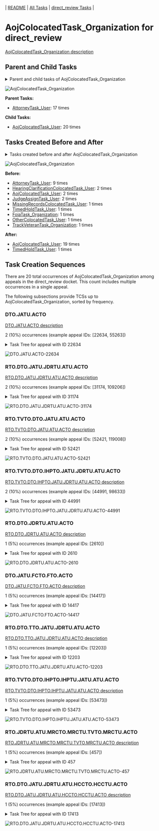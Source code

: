 <!-- DO NOT EDIT THIS FILE.  This file is autogenerated. -->
| [README](../README.md) | [All Tasks](../alltasks.md) | [direct_review Tasks](tasklist.md) |

# AojColocatedTask_Organization for direct_review

[AojColocatedTask_Organization description](../descr/AojColocatedTask_Organization.md)

## Parent and Child Tasks

<details><summary markdown='span'>Parent and child tasks of AojColocatedTask_Organization
</summary>

```
digraph G {
rankdir=LR;
node [shape=box]
"AojColocatedTask_Organization" -> "AojColocatedTask_User" [label=20]
"AttorneyTask_User" -> "AojColocatedTask_Organization" [label=17]
}
```
</details>

![AojColocatedTask_Organization](dot/AojColocatedTask_Organization-parentchild.dot.png)

**Parent Tasks:**

   * [AttorneyTask_User](AttorneyTask_User.md): 17 times

**Child Tasks:**

   * [AojColocatedTask_User](AojColocatedTask_User.md): 20 times

## Tasks Created Before and After

<details><summary markdown='span'>Tasks created before and after AojColocatedTask_Organization</summary>

```
digraph G {
rankdir=LR;

"AojColocatedTask_Organization" -> "AojColocatedTask_User" [label=19]
"AojColocatedTask_Organization" -> "TimedHoldTask_User" [label=1]
"AttorneyTask_User" -> "AojColocatedTask_Organization" [label=9]
"JudgeAssignTask_User" -> "AojColocatedTask_Organization" [label=2]
"HearingClarificationColocatedTask_User" -> "AojColocatedTask_Organization" [label=2]
"AojColocatedTask_User" -> "AojColocatedTask_Organization" [label=2]
"TrackVeteranTask_Organization" -> "AojColocatedTask_Organization" [label=1]
"TimedHoldTask_User" -> "AojColocatedTask_Organization" [label=1]
"OtherColocatedTask_User" -> "AojColocatedTask_Organization" [label=1]
"MissingRecordsColocatedTask_User" -> "AojColocatedTask_Organization" [label=1]
"FoiaTask_Organization" -> "AojColocatedTask_Organization" [label=1]
}
```
</details>

![AojColocatedTask_Organization](dot/AojColocatedTask_Organization.dot.png)

**Before:**

   * [AttorneyTask_User](AttorneyTask_User.md): 9 times
   * [HearingClarificationColocatedTask_User](HearingClarificationColocatedTask_User.md): 2 times
   * [AojColocatedTask_User](AojColocatedTask_User.md): 2 times
   * [JudgeAssignTask_User](JudgeAssignTask_User.md): 2 times
   * [MissingRecordsColocatedTask_User](MissingRecordsColocatedTask_User.md): 1 times
   * [TimedHoldTask_User](TimedHoldTask_User.md): 1 times
   * [FoiaTask_Organization](FoiaTask_Organization.md): 1 times
   * [OtherColocatedTask_User](OtherColocatedTask_User.md): 1 times
   * [TrackVeteranTask_Organization](TrackVeteranTask_Organization.md): 1 times

**After:**

   * [AojColocatedTask_User](AojColocatedTask_User.md): 19 times
   * [TimedHoldTask_User](TimedHoldTask_User.md): 1 times

## Task Creation Sequences

There are 20 total occurrences of AojColocatedTask_Organization among appeals in the direct_review docket.  This count includes multiple occurrences in a single appeal.

The following subsections provide TCSs up to AojColocatedTask_Organization, sorted by frequency.

### DTO.JATU.ACTO

[DTO.JATU.ACTO description](../descr/DTO.JATU.ACTO.md)

2 (10%) occurrences (example appeal IDs: [22634, 55263])

<details><summary markdown='span'>Task Tree for appeal with ID 22634</summary>

```
@startuml
skinparam {
  ObjectBorderColor #555
  ObjectBorderThickness 0
  ObjectFontStyle bold
  ObjectFontSize 14
  ObjectAttributeFontColor #333
  ObjectAttributeFontSize 12
}
  object 0.RootTask #8dd3c7 {
Organization
}
  object 1.DistributionTask #ffffb3 {
Organization
}
  object 2.JudgeAssignTask #ccebc5 {
User
}
  object 3.JudgeDecisionReviewTask #d9d9d9 {
User
}
  object 4.AttorneyTask #bc80bd {
User
}
  object 5.AojColocatedTask #b3de69 {
Organization  <back:white>    </back>
}
  object 6.AojColocatedTask #b3de69 {
User
}
0.RootTask -- 1.DistributionTask
0.RootTask -- 2.JudgeAssignTask
0.RootTask -- 3.JudgeDecisionReviewTask
3.JudgeDecisionReviewTask -- 4.AttorneyTask
4.AttorneyTask -- 5.AojColocatedTask
5.AojColocatedTask -- 6.AojColocatedTask
@enduml
```
</details>

![DTO.JATU.ACTO-22634](uml/DTO.JATU.ACTO-22634.png)

### RTO.DTO.JATU.JDRTU.ATU.ACTO

[RTO.DTO.JATU.JDRTU.ATU.ACTO description](../descr/RTO.DTO.JATU.JDRTU.ATU.ACTO.md)

2 (10%) occurrences (example appeal IDs: [31174, 109206])

<details><summary markdown='span'>Task Tree for appeal with ID 31174</summary>

```
@startuml
skinparam {
  ObjectBorderColor #555
  ObjectBorderThickness 0
  ObjectFontStyle bold
  ObjectFontSize 14
  ObjectAttributeFontColor #333
  ObjectAttributeFontSize 12
}
  object 0.RootTask #8dd3c7 {
Organization
}
  object 1.DistributionTask #ffffb3 {
Organization
}
  object 2.JudgeAssignTask #ccebc5 {
User
}
  object 3.JudgeDecisionReviewTask #d9d9d9 {
User
}
  object 4.AttorneyTask #bc80bd {
User
}
  object 5.AojColocatedTask #b3de69 {
Organization  <back:white>    </back>
}
  object 6.AojColocatedTask #b3de69 {
User
}
  object 7.TimedHoldTask #fccde5 {
User
}
  object 8.AojColocatedTask #b3de69 {
Organization  <back:white>    </back>
}
  object 9.AojColocatedTask #b3de69 {
User
}
  object 10.OtherColocatedTask #80b1d3 {
Organization
}
  object 11.OtherColocatedTask #80b1d3 {
User
}
  object 12.BvaDispatchTask #b3de69 {
Organization
}
  object 13.BvaDispatchTask #b3de69 {
User
}
0.RootTask -- 1.DistributionTask
0.RootTask -- 2.JudgeAssignTask
0.RootTask -- 3.JudgeDecisionReviewTask
3.JudgeDecisionReviewTask -- 4.AttorneyTask
4.AttorneyTask -- 5.AojColocatedTask
5.AojColocatedTask -- 6.AojColocatedTask
6.AojColocatedTask -- 7.TimedHoldTask
4.AttorneyTask -- 8.AojColocatedTask
8.AojColocatedTask -- 9.AojColocatedTask
4.AttorneyTask -- 10.OtherColocatedTask
10.OtherColocatedTask -- 11.OtherColocatedTask
0.RootTask -- 12.BvaDispatchTask
12.BvaDispatchTask -- 13.BvaDispatchTask
@enduml
```
</details>

![RTO.DTO.JATU.JDRTU.ATU.ACTO-31174](uml/RTO.DTO.JATU.JDRTU.ATU.ACTO-31174.png)

### RTO.TVTO.DTO.JATU.ATU.ACTO

[RTO.TVTO.DTO.JATU.ATU.ACTO description](../descr/RTO.TVTO.DTO.JATU.ATU.ACTO.md)

2 (10%) occurrences (example appeal IDs: [52421, 119008])

<details><summary markdown='span'>Task Tree for appeal with ID 52421</summary>

```
@startuml
skinparam {
  ObjectBorderColor #555
  ObjectBorderThickness 0
  ObjectFontStyle bold
  ObjectFontSize 14
  ObjectAttributeFontColor #333
  ObjectAttributeFontSize 12
}
  object 0.RootTask #8dd3c7 {
Organization
}
  object 1.TrackVeteranTask #bebada {
Organization
}
  object 2.DistributionTask #ffffb3 {
Organization
}
  object 3.JudgeAssignTask #ccebc5 {
User
}
  object 4.JudgeDecisionReviewTask #d9d9d9 {
User
}
  object 5.AttorneyTask #bc80bd {
User
}
  object 6.AojColocatedTask #b3de69 {
Organization  <back:white>    </back>
}
  object 7.AojColocatedTask #b3de69 {
User
}
  object 8.AttorneyRewriteTask #b3de69 {
User
}
  object 9.JudgeDecisionReviewTask #d9d9d9 {
User
}
  object 10.BvaDispatchTask #b3de69 {
Organization
}
  object 11.BvaDispatchTask #b3de69 {
User
}
  object 12.JudgeDispatchReturnTask #ffffb3 {
User
}
0.RootTask -- 1.TrackVeteranTask
0.RootTask -- 2.DistributionTask
0.RootTask -- 3.JudgeAssignTask
0.RootTask -- 4.JudgeDecisionReviewTask
9.JudgeDecisionReviewTask -- 5.AttorneyTask
5.AttorneyTask -- 6.AojColocatedTask
6.AojColocatedTask -- 7.AojColocatedTask
9.JudgeDecisionReviewTask -- 8.AttorneyRewriteTask
0.RootTask -- 9.JudgeDecisionReviewTask
0.RootTask -- 10.BvaDispatchTask
10.BvaDispatchTask -- 11.BvaDispatchTask
11.BvaDispatchTask -- 12.JudgeDispatchReturnTask
@enduml
```
</details>

![RTO.TVTO.DTO.JATU.ATU.ACTO-52421](uml/RTO.TVTO.DTO.JATU.ATU.ACTO-52421.png)

### RTO.TVTO.DTO.IHPTO.JATU.JDRTU.ATU.ACTO

[RTO.TVTO.DTO.IHPTO.JATU.JDRTU.ATU.ACTO description](../descr/RTO.TVTO.DTO.IHPTO.JATU.JDRTU.ATU.ACTO.md)

2 (10%) occurrences (example appeal IDs: [44991, 98633])

<details><summary markdown='span'>Task Tree for appeal with ID 44991</summary>

```
@startuml
skinparam {
  ObjectBorderColor #555
  ObjectBorderThickness 0
  ObjectFontStyle bold
  ObjectFontSize 14
  ObjectAttributeFontColor #333
  ObjectAttributeFontSize 12
}
  object 0.RootTask #8dd3c7 {
Organization
}
  object 1.TrackVeteranTask #bebada {
Organization
}
  object 2.DistributionTask #ffffb3 {
Organization
}
  object 3.InformalHearingPresentationTask #fdb462 {
Organization
}
  object 4.JudgeAssignTask #ccebc5 {
User
}
  object 5.JudgeDecisionReviewTask #d9d9d9 {
User
}
  object 6.AttorneyTask #bc80bd {
User
}
  object 7.AojColocatedTask #b3de69 {
Organization  <back:white>    </back>
}
  object 8.AojColocatedTask #b3de69 {
User
}
  object 9.AojColocatedTask #b3de69 {
User
}
  object 10.AojColocatedTask #b3de69 {
Organization  <back:white>    </back>
}
  object 11.AojColocatedTask #b3de69 {
User
}
  object 12.TimedHoldTask #fccde5 {
User
}
  object 13.TimedHoldTask #fccde5 {
User
}
  object 14.TimedHoldTask #fccde5 {
User
}
  object 15.AojColocatedTask #b3de69 {
User
}
  object 16.BvaDispatchTask #b3de69 {
Organization
}
  object 17.BvaDispatchTask #b3de69 {
User
}
0.RootTask -- 1.TrackVeteranTask
0.RootTask -- 2.DistributionTask
2.DistributionTask -- 3.InformalHearingPresentationTask
0.RootTask -- 4.JudgeAssignTask
0.RootTask -- 5.JudgeDecisionReviewTask
5.JudgeDecisionReviewTask -- 6.AttorneyTask
6.AttorneyTask -- 7.AojColocatedTask
7.AojColocatedTask -- 8.AojColocatedTask
7.AojColocatedTask -- 9.AojColocatedTask
6.AttorneyTask -- 10.AojColocatedTask
10.AojColocatedTask -- 11.AojColocatedTask
11.AojColocatedTask -- 12.TimedHoldTask
11.AojColocatedTask -- 13.TimedHoldTask
11.AojColocatedTask -- 14.TimedHoldTask
10.AojColocatedTask -- 15.AojColocatedTask
0.RootTask -- 16.BvaDispatchTask
16.BvaDispatchTask -- 17.BvaDispatchTask
@enduml
```
</details>

![RTO.TVTO.DTO.IHPTO.JATU.JDRTU.ATU.ACTO-44991](uml/RTO.TVTO.DTO.IHPTO.JATU.JDRTU.ATU.ACTO-44991.png)

### RTO.DTO.JDRTU.ATU.ACTO

[RTO.DTO.JDRTU.ATU.ACTO description](../descr/RTO.DTO.JDRTU.ATU.ACTO.md)

1 (5%) occurrences (example appeal IDs: [2610])

<details><summary markdown='span'>Task Tree for appeal with ID 2610</summary>

```
@startuml
skinparam {
  ObjectBorderColor #555
  ObjectBorderThickness 0
  ObjectFontStyle bold
  ObjectFontSize 14
  ObjectAttributeFontColor #333
  ObjectAttributeFontSize 12
}
  object 0.RootTask #8dd3c7 {
Organization
}
  object 1.DistributionTask #ffffb3 {
Organization
}
  object 2.JudgeDecisionReviewTask #d9d9d9 {
User
}
  object 3.AttorneyTask #bc80bd {
User
}
  object 4.AojColocatedTask #b3de69 {
Organization  <back:white>    </back>
}
  object 5.AojColocatedTask #b3de69 {
User
}
  object 6.AodMotionMailTask #d9d9d9 {
Organization
}
  object 7.AodMotionMailTask #d9d9d9 {
Organization
}
  object 8.AodMotionMailTask #d9d9d9 {
User
}
  object 9.AttorneyRewriteTask #b3de69 {
User
}
  object 10.BvaDispatchTask #b3de69 {
Organization
}
  object 11.BvaDispatchTask #b3de69 {
User
}
0.RootTask -- 1.DistributionTask
0.RootTask -- 2.JudgeDecisionReviewTask
2.JudgeDecisionReviewTask -- 3.AttorneyTask
3.AttorneyTask -- 4.AojColocatedTask
4.AojColocatedTask -- 5.AojColocatedTask
0.RootTask -- 6.AodMotionMailTask
6.AodMotionMailTask -- 7.AodMotionMailTask
7.AodMotionMailTask -- 8.AodMotionMailTask
2.JudgeDecisionReviewTask -- 9.AttorneyRewriteTask
0.RootTask -- 10.BvaDispatchTask
10.BvaDispatchTask -- 11.BvaDispatchTask
@enduml
```
</details>

![RTO.DTO.JDRTU.ATU.ACTO-2610](uml/RTO.DTO.JDRTU.ATU.ACTO-2610.png)

### DTO.JATU.FCTO.FTO.ACTO

[DTO.JATU.FCTO.FTO.ACTO description](../descr/DTO.JATU.FCTO.FTO.ACTO.md)

1 (5%) occurrences (example appeal IDs: [14417])

<details><summary markdown='span'>Task Tree for appeal with ID 14417</summary>

```
@startuml
skinparam {
  ObjectBorderColor #555
  ObjectBorderThickness 0
  ObjectFontStyle bold
  ObjectFontSize 14
  ObjectAttributeFontColor #333
  ObjectAttributeFontSize 12
}
  object 0.RootTask #8dd3c7 {
Organization
}
  object 1.DistributionTask #ffffb3 {
Organization
}
  object 2.JudgeAssignTask #ccebc5 {
User
}
  object 3.JudgeDecisionReviewTask #d9d9d9 {
User
}
  object 4.AttorneyTask #bc80bd {
User
}
  object 5.FoiaColocatedTask #fccde5 {
Organization
}
  object 6.FoiaTask #fb8072 {
Organization
}
  object 7.AojColocatedTask #b3de69 {
Organization  <back:white>    </back>
}
  object 8.AojColocatedTask #b3de69 {
User
}
  object 9.AojColocatedTask #b3de69 {
User
}
  object 10.FoiaTask #fb8072 {
User
}
0.RootTask -- 1.DistributionTask
0.RootTask -- 2.JudgeAssignTask
0.RootTask -- 3.JudgeDecisionReviewTask
3.JudgeDecisionReviewTask -- 4.AttorneyTask
4.AttorneyTask -- 5.FoiaColocatedTask
5.FoiaColocatedTask -- 6.FoiaTask
4.AttorneyTask -- 7.AojColocatedTask
7.AojColocatedTask -- 8.AojColocatedTask
7.AojColocatedTask -- 9.AojColocatedTask
6.FoiaTask -- 10.FoiaTask
@enduml
```
</details>

![DTO.JATU.FCTO.FTO.ACTO-14417](uml/DTO.JATU.FCTO.FTO.ACTO-14417.png)

### RTO.DTO.TTO.JATU.JDRTU.ATU.ACTO

[RTO.DTO.TTO.JATU.JDRTU.ATU.ACTO description](../descr/RTO.DTO.TTO.JATU.JDRTU.ATU.ACTO.md)

1 (5%) occurrences (example appeal IDs: [12203])

<details><summary markdown='span'>Task Tree for appeal with ID 12203</summary>

```
@startuml
skinparam {
  ObjectBorderColor #555
  ObjectBorderThickness 0
  ObjectFontStyle bold
  ObjectFontSize 14
  ObjectAttributeFontColor #333
  ObjectAttributeFontSize 12
}
  object 0.RootTask #8dd3c7 {
Organization
}
  object 1.DistributionTask #ffffb3 {
Organization
}
  object 2.TranslationTask #bebada {
Organization
}
  object 3.JudgeAssignTask #ccebc5 {
User
}
  object 4.TranslationTask #bebada {
User
}
  object 5.JudgeDecisionReviewTask #d9d9d9 {
User
}
  object 6.AttorneyTask #bc80bd {
User
}
  object 7.AojColocatedTask #b3de69 {
Organization  <back:white>    </back>
}
  object 8.AojColocatedTask #b3de69 {
User
}
  object 9.TimedHoldTask #fccde5 {
User
}
  object 10.TimedHoldTask #fccde5 {
User
}
  object 11.AttorneyRewriteTask #b3de69 {
User
}
  object 12.BvaDispatchTask #b3de69 {
Organization
}
  object 13.BvaDispatchTask #b3de69 {
User
}
  object 14.TranslationTask #bebada {
User
}
0.RootTask -- 1.DistributionTask
0.RootTask -- 2.TranslationTask
0.RootTask -- 3.JudgeAssignTask
2.TranslationTask -- 4.TranslationTask
0.RootTask -- 5.JudgeDecisionReviewTask
5.JudgeDecisionReviewTask -- 6.AttorneyTask
6.AttorneyTask -- 7.AojColocatedTask
7.AojColocatedTask -- 8.AojColocatedTask
8.AojColocatedTask -- 9.TimedHoldTask
14.TranslationTask -- 10.TimedHoldTask
5.JudgeDecisionReviewTask -- 11.AttorneyRewriteTask
0.RootTask -- 12.BvaDispatchTask
12.BvaDispatchTask -- 13.BvaDispatchTask
2.TranslationTask -- 14.TranslationTask
@enduml
```
</details>

![RTO.DTO.TTO.JATU.JDRTU.ATU.ACTO-12203](uml/RTO.DTO.TTO.JATU.JDRTU.ATU.ACTO-12203.png)

### RTO.TVTO.DTO.IHPTO.IHPTU.JATU.ATU.ACTO

[RTO.TVTO.DTO.IHPTO.IHPTU.JATU.ATU.ACTO description](../descr/RTO.TVTO.DTO.IHPTO.IHPTU.JATU.ATU.ACTO.md)

1 (5%) occurrences (example appeal IDs: [53473])

<details><summary markdown='span'>Task Tree for appeal with ID 53473</summary>

```
@startuml
skinparam {
  ObjectBorderColor #555
  ObjectBorderThickness 0
  ObjectFontStyle bold
  ObjectFontSize 14
  ObjectAttributeFontColor #333
  ObjectAttributeFontSize 12
}
  object 0.RootTask #8dd3c7 {
Organization
}
  object 1.TrackVeteranTask #bebada {
Organization
}
  object 2.DistributionTask #ffffb3 {
Organization
}
  object 3.InformalHearingPresentationTask #fdb462 {
Organization
}
  object 4.InformalHearingPresentationTask #fdb462 {
User
}
  object 5.JudgeAssignTask #ccebc5 {
User
}
  object 6.JudgeDecisionReviewTask #d9d9d9 {
User
}
  object 7.AttorneyTask #bc80bd {
User
}
  object 8.AojColocatedTask #b3de69 {
Organization  <back:white>    </back>
}
  object 9.AojColocatedTask #b3de69 {
User
}
  object 10.JudgeDecisionReviewTask #d9d9d9 {
User
}
  object 11.JudgeDecisionReviewTask #d9d9d9 {
User
}
  object 12.BvaDispatchTask #b3de69 {
Organization
}
  object 13.BvaDispatchTask #b3de69 {
User
}
0.RootTask -- 1.TrackVeteranTask
0.RootTask -- 2.DistributionTask
2.DistributionTask -- 3.InformalHearingPresentationTask
3.InformalHearingPresentationTask -- 4.InformalHearingPresentationTask
0.RootTask -- 5.JudgeAssignTask
0.RootTask -- 6.JudgeDecisionReviewTask
11.JudgeDecisionReviewTask -- 7.AttorneyTask
7.AttorneyTask -- 8.AojColocatedTask
8.AojColocatedTask -- 9.AojColocatedTask
0.RootTask -- 10.JudgeDecisionReviewTask
0.RootTask -- 11.JudgeDecisionReviewTask
0.RootTask -- 12.BvaDispatchTask
12.BvaDispatchTask -- 13.BvaDispatchTask
@enduml
```
</details>

![RTO.TVTO.DTO.IHPTO.IHPTU.JATU.ATU.ACTO-53473](uml/RTO.TVTO.DTO.IHPTO.IHPTU.JATU.ATU.ACTO-53473.png)

### RTO.JDRTU.ATU.MRCTO.MRCTU.TVTO.MRCTU.ACTO

[RTO.JDRTU.ATU.MRCTO.MRCTU.TVTO.MRCTU.ACTO description](../descr/RTO.JDRTU.ATU.MRCTO.MRCTU.TVTO.MRCTU.ACTO.md)

1 (5%) occurrences (example appeal IDs: [457])

<details><summary markdown='span'>Task Tree for appeal with ID 457</summary>

```
@startuml
skinparam {
  ObjectBorderColor #555
  ObjectBorderThickness 0
  ObjectFontStyle bold
  ObjectFontSize 14
  ObjectAttributeFontColor #333
  ObjectAttributeFontSize 12
}
  object 0.RootTask #8dd3c7 {
Organization
}
  object 1.JudgeDecisionReviewTask #d9d9d9 {
User
}
  object 2.AttorneyTask #bc80bd {
User
}
  object 3.MissingRecordsColocatedTask #bebada {
Organization
}
  object 4.MissingRecordsColocatedTask #bebada {
User
}
  object 5.MissingRecordsColocatedTask #bebada {
User
}
  object 6.TrackVeteranTask #bebada {
Organization
}
  object 7.MissingRecordsColocatedTask #bebada {
User
}
  object 8.AojColocatedTask #b3de69 {
Organization  <back:white>    </back>
}
  object 9.AojColocatedTask #b3de69 {
User
}
  object 10.AttorneyRewriteTask #b3de69 {
User
}
  object 11.BvaDispatchTask #b3de69 {
Organization
}
  object 12.BvaDispatchTask #b3de69 {
User
}
0.RootTask -- 1.JudgeDecisionReviewTask
1.JudgeDecisionReviewTask -- 2.AttorneyTask
2.AttorneyTask -- 3.MissingRecordsColocatedTask
3.MissingRecordsColocatedTask -- 4.MissingRecordsColocatedTask
3.MissingRecordsColocatedTask -- 5.MissingRecordsColocatedTask
0.RootTask -- 6.TrackVeteranTask
3.MissingRecordsColocatedTask -- 7.MissingRecordsColocatedTask
2.AttorneyTask -- 8.AojColocatedTask
8.AojColocatedTask -- 9.AojColocatedTask
1.JudgeDecisionReviewTask -- 10.AttorneyRewriteTask
0.RootTask -- 11.BvaDispatchTask
11.BvaDispatchTask -- 12.BvaDispatchTask
@enduml
```
</details>

![RTO.JDRTU.ATU.MRCTO.MRCTU.TVTO.MRCTU.ACTO-457](uml/RTO.JDRTU.ATU.MRCTO.MRCTU.TVTO.MRCTU.ACTO-457.png)

### RTO.DTO.JATU.JDRTU.ATU.HCCTO.HCCTU.ACTO

[RTO.DTO.JATU.JDRTU.ATU.HCCTO.HCCTU.ACTO description](../descr/RTO.DTO.JATU.JDRTU.ATU.HCCTO.HCCTU.ACTO.md)

1 (5%) occurrences (example appeal IDs: [17413])

<details><summary markdown='span'>Task Tree for appeal with ID 17413</summary>

```
@startuml
skinparam {
  ObjectBorderColor #555
  ObjectBorderThickness 0
  ObjectFontStyle bold
  ObjectFontSize 14
  ObjectAttributeFontColor #333
  ObjectAttributeFontSize 12
}
  object 0.RootTask #8dd3c7 {
Organization
}
  object 1.DistributionTask #ffffb3 {
Organization
}
  object 2.JudgeAssignTask #ccebc5 {
User
}
  object 3.JudgeDecisionReviewTask #d9d9d9 {
User
}
  object 4.AttorneyTask #bc80bd {
User
}
  object 5.HearingClarificationColocatedTask #ccebc5 {
Organization
}
  object 6.HearingClarificationColocatedTask #ccebc5 {
User
}
  object 7.AojColocatedTask #b3de69 {
Organization  <back:white>    </back>
}
  object 8.AojColocatedTask #b3de69 {
User
}
  object 9.HearingClarificationColocatedTask #ccebc5 {
Organization
}
  object 10.HearingClarificationColocatedTask #ccebc5 {
User
}
  object 11.AojColocatedTask #b3de69 {
Organization  <back:white>    </back>
}
  object 12.AojColocatedTask #b3de69 {
User
}
  object 13.TimedHoldTask #fccde5 {
User
}
  object 14.TimedHoldTask #fccde5 {
User
}
  object 15.TimedHoldTask #fccde5 {
User
}
  object 16.TimedHoldTask #fccde5 {
User
}
  object 17.TimedHoldTask #fccde5 {
User
}
  object 18.HearingClarificationColocatedTask #ccebc5 {
Organization
}
  object 19.HearingClarificationColocatedTask #ccebc5 {
User
}
  object 20.HearingClarificationColocatedTask #ccebc5 {
User
}
  object 21.AojColocatedTask #b3de69 {
Organization  <back:white>    </back>
}
  object 22.AojColocatedTask #b3de69 {
User
}
  object 23.AojColocatedTask #b3de69 {
Organization  <back:white>    </back>
}
  object 24.AojColocatedTask #b3de69 {
User
}
  object 25.AojColocatedTask #b3de69 {
User
}
  object 26.TimedHoldTask #fccde5 {
User
}
  object 27.AojColocatedTask #b3de69 {
Organization  <back:white>    </back>
}
  object 28.AojColocatedTask #b3de69 {
User
}
  object 29.OtherColocatedTask #80b1d3 {
Organization
}
  object 30.OtherColocatedTask #80b1d3 {
User
}
  object 31.OtherMotionMailTask #ffed6f {
Organization
}
  object 32.OtherMotionMailTask #ffed6f {
Organization
}
  object 33.OtherMotionMailTask #ffed6f {
User
}
0.RootTask -- 1.DistributionTask
0.RootTask -- 2.JudgeAssignTask
0.RootTask -- 3.JudgeDecisionReviewTask
3.JudgeDecisionReviewTask -- 4.AttorneyTask
4.AttorneyTask -- 5.HearingClarificationColocatedTask
5.HearingClarificationColocatedTask -- 6.HearingClarificationColocatedTask
4.AttorneyTask -- 7.AojColocatedTask
7.AojColocatedTask -- 8.AojColocatedTask
4.AttorneyTask -- 9.HearingClarificationColocatedTask
9.HearingClarificationColocatedTask -- 10.HearingClarificationColocatedTask
4.AttorneyTask -- 11.AojColocatedTask
11.AojColocatedTask -- 12.AojColocatedTask
12.AojColocatedTask -- 13.TimedHoldTask
12.AojColocatedTask -- 14.TimedHoldTask
12.AojColocatedTask -- 15.TimedHoldTask
12.AojColocatedTask -- 16.TimedHoldTask
12.AojColocatedTask -- 17.TimedHoldTask
4.AttorneyTask -- 18.HearingClarificationColocatedTask
18.HearingClarificationColocatedTask -- 19.HearingClarificationColocatedTask
18.HearingClarificationColocatedTask -- 20.HearingClarificationColocatedTask
4.AttorneyTask -- 21.AojColocatedTask
21.AojColocatedTask -- 22.AojColocatedTask
4.AttorneyTask -- 23.AojColocatedTask
23.AojColocatedTask -- 24.AojColocatedTask
23.AojColocatedTask -- 25.AojColocatedTask
25.AojColocatedTask -- 26.TimedHoldTask
4.AttorneyTask -- 27.AojColocatedTask
27.AojColocatedTask -- 28.AojColocatedTask
4.AttorneyTask -- 29.OtherColocatedTask
29.OtherColocatedTask -- 30.OtherColocatedTask
0.RootTask -- 31.OtherMotionMailTask
31.OtherMotionMailTask -- 32.OtherMotionMailTask
32.OtherMotionMailTask -- 33.OtherMotionMailTask
@enduml
```
</details>

![RTO.DTO.JATU.JDRTU.ATU.HCCTO.HCCTU.ACTO-17413](uml/RTO.DTO.JATU.JDRTU.ATU.HCCTO.HCCTU.ACTO-17413.png)

